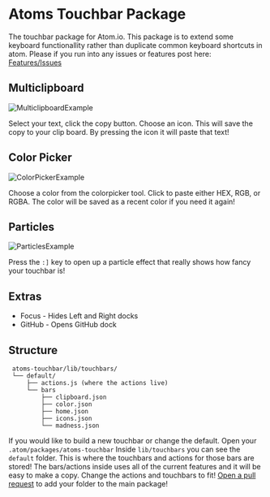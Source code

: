 # Atoms Touchbar Package

The touchbar package for Atom.io. This package is to extend some keyboard functionallity rather than duplicate common keyboard shortcuts in atom. Please if you run into any issues or features post here: [Features/Issues](https://github.com/sean-codes/atoms-touchbar/issues)

## Multiclipboard
![MulticlipboardExample](https://github.com/sean-codes/atom-touchbar/raw/master/example/example_clipboard_test.gif)

Select your text, click the copy button. Choose an icon. This will save the copy to your clip board. By pressing the icon it will paste that text!

## Color Picker
![ColorPickerExample](https://github.com/sean-codes/atom-touchbar/raw/master/example/example_paint_test.gif)

Choose a color from the colorpicker tool. Click to paste either HEX, RGB, or RGBA. The color will be saved as a recent color if you need it again!

## Particles
![ParticlesExample](https://github.com/sean-codes/atom-touchbar/raw/master/example/example_particles_test.gif)

Press the `:]` key to open up a particle effect that really shows how fancy your touchbar is!

## Extras
   * Focus - Hides Left and Right docks
   * GitHub - Opens GitHub dock

## Structure

     atoms-touchbar/lib/touchbars/
     └── default/
         ├── actions.js (where the actions live)
         └── bars
             ├── clipboard.json
             ├── color.json
             ├── home.json
             ├── icons.json
             └── madness.json

If you would like to build a new touchbar or change the default. Open your `.atom/packages/atoms-touchbar`
Inside `lib/touchbars` you can see the `default` folder. This is where the touchbars and actions for those bars are stored! The bars/actions inside uses all of the current features and it will be easy to make a copy. Change the actions and touchbars to fit! [Open a pull request](https://github.com/sean-codes/atoms-touchbar) to add your folder to the main package!
